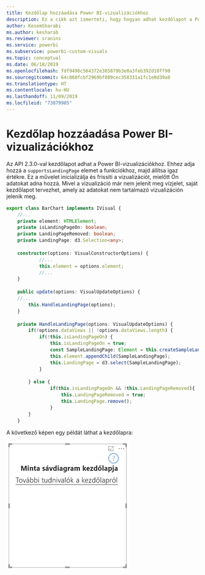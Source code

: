 ```yaml
---
title: Kezdőlap hozzáadása Power BI-vizualizációkhoz
description: Ez a cikk azt ismerteti, hogy hogyan adhat kezdőlapot a Power BI-vizualizációkhoz.
author: KesemSharabi
ms.author: kesharab
ms.reviewer: sranins
ms.service: powerbi
ms.subservice: powerbi-custom-visuals
ms.topic: conceptual
ms.date: 06/18/2019
ms.openlocfilehash: fdf9496c564372e385879b3e0a3feb392d10ff90
ms.sourcegitcommit: 64c860fcbf2969bf089cec358331a1fc1e0d39a8
ms.translationtype: HT
ms.contentlocale: hu-HU
ms.lasthandoff: 11/09/2019
ms.locfileid: "73879985"
---
```

# <a name="add-a-landing-page-to-your-power-bi-visuals"></a>Kezdőlap hozzáadása Power BI-vizualizációkhoz

Az API 2.3.0-val kezdőlapot adhat a Power BI-vizualizációkhoz. Ehhez adja hozzá a `supportsLandingPage` elemet a funkciókhoz, majd állítsa igaz értékre. Ez a művelet inicializálja és frissíti a vizualizációt, mielőtt Ön adatokat adna hozzá. Mivel a vizualizáció már nem jelenít meg vízjelet, saját kezdőlapot tervezhet, amely az adatokat nem tartalmazó vizualizáción jelenik meg.

```typescript
export class BarChart implements IVisual {
    //...
    private element: HTMLElement;
    private isLandingPageOn: boolean;
    private LandingPageRemoved: boolean;
    private LandingPage: d3.Selection<any>;

    constructor(options: VisualConstructorOptions) {
            //...
            this.element = options.element;
            //...
    }

    public update(options: VisualUpdateOptions) {
    //...
        this.HandleLandingPage(options);
    }

    private HandleLandingPage(options: VisualUpdateOptions) {
        if(!options.dataViews || !options.dataViews.length) {
            if(!this.isLandingPageOn) {
                this.isLandingPageOn = true;
                const SampleLandingPage: Element = this.createSampleLandingPage(); //create a landing page
                this.element.appendChild(SampleLandingPage);
                this.LandingPage = d3.select(SampleLandingPage);
            }

        } else {
                if(this.isLandingPageOn && !this.LandingPageRemoved){
                    this.LandingPageRemoved = true;
                    this.LandingPage.remove();
                }
        }
    }
```

A következő képen egy példát láthat a kezdőlapra:

![képernyőkép a kezdőlapról](./media/landing-page.png)

